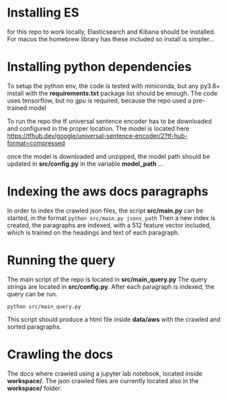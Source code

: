
# Installing ES

for this repo to work locally, Elasticsearch and Kibana should be installed.
For macos the homebrew library has these included so install is simpler...

# Installing python dependencies

To setup the python env, the code is tested with miniconda,
but any py3.8+ install with the **requirements.txt** package list should be enough.
The code uses tensorflow, but no gpu is required, because the repo used a pre-trained model

To run the repo the tf universal sentence encoder has to be downloaded and configured in the proper location.
The model is located here 
https://tfhub.dev/google/universal-sentence-encoder/2?tf-hub-format=compressed

once the model is downloaded and unzipped, the model path should be updated in **src/config.py**
in the variable **model_path** ...

# Indexing the aws docs paragraphs

In order to index the crawled json files, the script **src/main.py** can be started,
in the format `
python src/main.py jsons_path
`
Then a new index is created, the paragraphs are indexed, 
with a 512 feature vector included,
which is trained on the headings and text of each paragraph.

# Running the query

The main script of the repo is located in **src/main_query.py**
The query strings are located in **src/config.py**.
After each paragraph is indexed, the query can be run.

`
python src/main_query.py
`

This script should produce a html file inside **data/aws** with the crawled and sorted paragraphs.

# Crawling the docs

The docs where crawled using a jupyter lab notebook, located inside **workspace/**.
The json crawled files are currently located also in the **workspace/** folder.